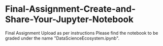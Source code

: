 # Final-Assignment-Create-and-Share-Your-Jupyter-Notebook
Final Assignment Upload as per instructions
Please find the notebook to be graded under the name "DataScienceEcosystem.ipynb".

